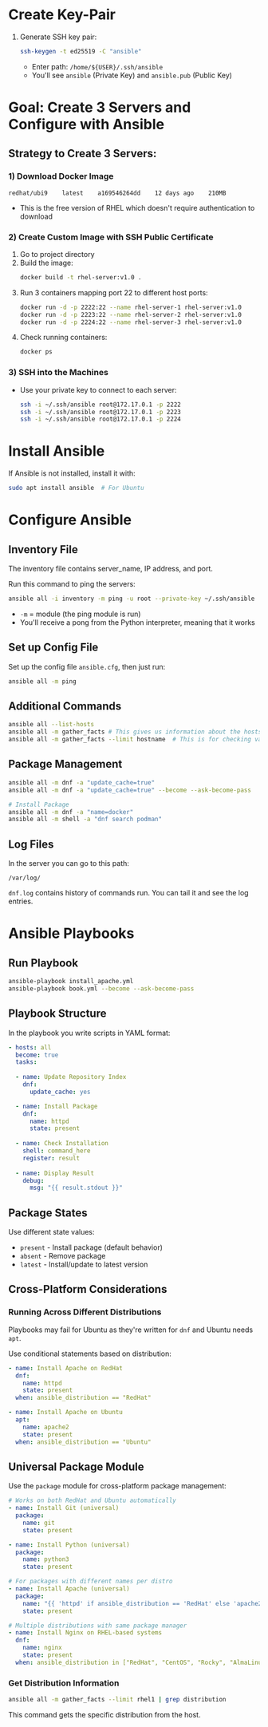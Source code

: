 # Create Key-Pair

1. Generate SSH key pair:
   ```bash
   ssh-keygen -t ed25519 -C "ansible"
   ```
   - Enter path: `/home/${USER}/.ssh/ansible`
   - You'll see `ansible` (Private Key) and `ansible.pub` (Public Key)

# Goal: Create 3 Servers and Configure with Ansible

## Strategy to Create 3 Servers:

### 1) Download Docker Image
```
redhat/ubi9    latest    a169546264dd    12 days ago    210MB
```
- This is the free version of RHEL which doesn't require authentication to download

### 2) Create Custom Image with SSH Public Certificate
1. Go to project directory
2. Build the image:
   ```bash
   docker build -t rhel-server:v1.0 .
   ```
3. Run 3 containers mapping port 22 to different host ports:
   ```bash
   docker run -d -p 2222:22 --name rhel-server-1 rhel-server:v1.0
   docker run -d -p 2223:22 --name rhel-server-2 rhel-server:v1.0
   docker run -d -p 2224:22 --name rhel-server-3 rhel-server:v1.0
   ```
4. Check running containers:
   ```bash
   docker ps
   ```

### 3) SSH into the Machines
- Use your private key to connect to each server:
    ```bash
    ssh -i ~/.ssh/ansible root@172.17.0.1 -p 2222
    ssh -i ~/.ssh/ansible root@172.17.0.1 -p 2223
    ssh -i ~/.ssh/ansible root@172.17.0.1 -p 2224
    ```

# Install Ansible
If Ansible is not installed, install it with:
```bash
sudo apt install ansible  # For Ubuntu
```

# Configure Ansible

## Inventory File
The inventory file contains server_name, IP address, and port.

Run this command to ping the servers:
```bash
ansible all -i inventory -m ping -u root --private-key ~/.ssh/ansible
```
- `-m` = module (the ping module is run)
- You'll receive a pong from the Python interpreter, meaning that it works

## Set up Config File
Set up the config file `ansible.cfg`, then just run:
```bash
ansible all -m ping
```

## Additional Commands
```bash
ansible all --list-hosts
ansible all -m gather_facts # This gives us information about the hosts which we can use to write scripts like ansible_distribution
ansible all -m gather_facts --limit hostname  # This is for checking values and cross-verifying with playbook to debug issues 
```

## Package Management
```bash
ansible all -m dnf -a "update_cache=true"
ansible all -m dnf -a "update_cache=true" --become --ask-become-pass 

# Install Package
ansible all -m dnf -a "name=docker"
ansible all -m shell -a "dnf search podman"
```

## Log Files
In the server you can go to this path:
```
/var/log/
```
`dnf.log` contains history of commands run. You can tail it and see the log entries.

# Ansible Playbooks

## Run Playbook
```bash
ansible-playbook install_apache.yml
ansible-playbook book.yml --become --ask-become-pass
```

## Playbook Structure
In the playbook you write scripts in YAML format:

```yaml
- hosts: all
  become: true
  tasks:
  
  - name: Update Repository Index
    dnf:
      update_cache: yes

  - name: Install Package
    dnf:
      name: httpd
      state: present
      
  - name: Check Installation
    shell: command_here
    register: result
    
  - name: Display Result
    debug:
      msg: "{{ result.stdout }}"
```

## Package States
Use different state values:
- `present` - Install package (default behavior)
- `absent` - Remove package
- `latest` - Install/update to latest version

## Cross-Platform Considerations

### Running Across Different Distributions
Playbooks may fail for Ubuntu as they're written for `dnf` and Ubuntu needs `apt`.

Use conditional statements based on distribution:
```yaml
- name: Install Apache on RedHat
  dnf:
    name: httpd
    state: present
  when: ansible_distribution == "RedHat"

- name: Install Apache on Ubuntu
  apt:
    name: apache2
    state: present
  when: ansible_distribution == "Ubuntu"
```

## Universal Package Module
Use the `package` module for cross-platform package management:

```yaml
# Works on both RedHat and Ubuntu automatically
- name: Install Git (universal)
  package:
    name: git
    state: present

- name: Install Python (universal)
  package:
    name: python3
    state: present

# For packages with different names per distro
- name: Install Apache (universal)
  package:
    name: "{{ 'httpd' if ansible_distribution == 'RedHat' else 'apache2' }}"
    state: present

# Multiple distributions with same package manager
- name: Install Nginx on RHEL-based systems
  dnf:
    name: nginx
    state: present
  when: ansible_distribution in ["RedHat", "CentOS", "Rocky", "AlmaLinux"]
```

### Get Distribution Information
```bash
ansible all -m gather_facts --limit rhel1 | grep distribution
```
This command gets the specific distribution from the host.